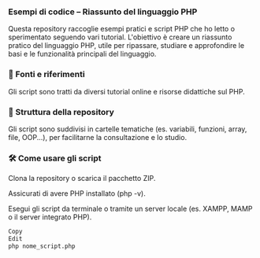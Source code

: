 ### Esempi di codice – Riassunto del linguaggio PHP
Questa repository raccoglie esempi pratici e script PHP che ho letto o sperimentato seguendo vari tutorial.
L'obiettivo è creare un riassunto pratico del linguaggio PHP, utile per ripassare, studiare e approfondire le basi e le funzionalità principali del linguaggio.

### 📖 Fonti e riferimenti
Gli script sono tratti da diversi tutorial online e risorse didattiche sul PHP.

### 📂 Struttura della repository
Gli script sono suddivisi in cartelle tematiche (es. variabili, funzioni, array, file, OOP...), per facilitarne la consultazione e lo studio.

### 🛠️ Come usare gli script
Clona la repository o scarica il pacchetto ZIP.

Assicurati di avere PHP installato (php -v).

Esegui gli script da terminale o tramite un server locale (es. XAMPP, MAMP o il server integrato PHP).

```bash
Copy
Edit
php nome_script.php